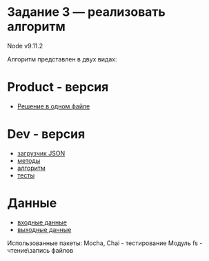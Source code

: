 # Задание 3 — реализовать алгоритм

Node v9.11.2

Алгоритм представлен в двух видах:

# Product - версия
- [Решение в одном файле](./solve.js)

# Dev - версия
- [загрузчик JSON](./load.js)
- [методы](./lib.js)
- [алгоритм](./index.js)
- [тесты](./test)

# Данные
- [входные данные](./data/input.json)
- [выходные данные](./data/output.json)


Использованные пакеты:
Mocha, Chai - тестирование
Модуль fs - чтение\запись файлов